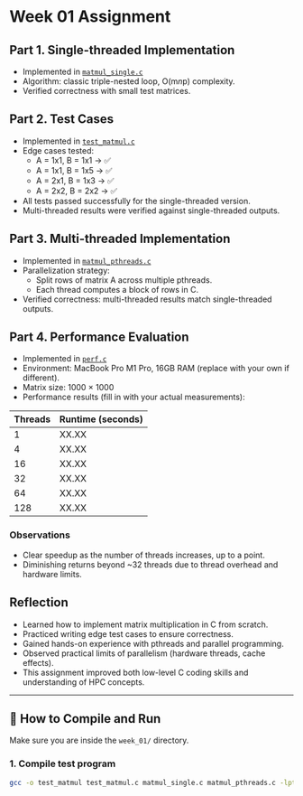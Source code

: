 # Week 01 Assignment

## Part 1. Single-threaded Implementation
- Implemented in [`matmul_single.c`](./matmul_single.c)
- Algorithm: classic triple-nested loop, O(m*n*p) complexity.
- Verified correctness with small test matrices.

## Part 2. Test Cases
- Implemented in [`test_matmul.c`](./test_matmul.c)
- Edge cases tested:
  - A = 1x1, B = 1x1 → ✅
  - A = 1x1, B = 1x5 → ✅
  - A = 2x1, B = 1x3 → ✅
  - A = 2x2, B = 2x2 → ✅
- All tests passed successfully for the single-threaded version.
- Multi-threaded results were verified against single-threaded outputs.

## Part 3. Multi-threaded Implementation
- Implemented in [`matmul_pthreads.c`](./matmul_pthreads.c)
- Parallelization strategy:
  - Split rows of matrix A across multiple pthreads.
  - Each thread computes a block of rows in C.
- Verified correctness: multi-threaded results match single-threaded outputs.

## Part 4. Performance Evaluation
- Implemented in [`perf.c`](./perf.c)
- Environment: MacBook Pro M1 Pro, 16GB RAM (replace with your own if different).
- Matrix size: 1000 × 1000
- Performance results (fill in with your actual measurements):

| Threads | Runtime (seconds) |
|---------|--------------------|
| 1       | XX.XX             |
| 4       | XX.XX             |
| 16      | XX.XX             |
| 32      | XX.XX             |
| 64      | XX.XX             |
| 128     | XX.XX             |

### Observations
- Clear speedup as the number of threads increases, up to a point.
- Diminishing returns beyond ~32 threads due to thread overhead and hardware limits.

## Reflection
- Learned how to implement matrix multiplication in C from scratch.
- Practiced writing edge test cases to ensure correctness.
- Gained hands-on experience with pthreads and parallel programming.
- Observed practical limits of parallelism (hardware threads, cache effects).
- This assignment improved both low-level C coding skills and understanding of HPC concepts.

---

## 🔧 How to Compile and Run

Make sure you are inside the `week_01/` directory.

### 1. Compile test program
```bash
gcc -o test_matmul test_matmul.c matmul_single.c matmul_pthreads.c -lpthread
